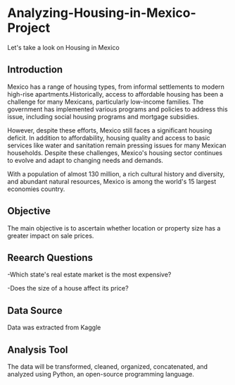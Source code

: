 # Analyzing-Housing-in-Mexico-Project
Let's take a look on Housing in Mexico


## Introduction
Mexico has a range of housing types, from informal settlements to modern high-rise apartments.Historically, access to affordable housing has been a challenge for many Mexicans, particularly low-income families. The government has implemented various programs and policies to address this issue, including social housing programs and mortgage subsidies.

However, despite these efforts, Mexico still faces a significant housing deficit. In addition to affordability, housing quality and access to basic services like water and sanitation remain pressing issues for many Mexican households. Despite these challenges, Mexico's housing sector continues to evolve and adapt to changing needs and demands.

With a population of almost 130 million, a rich cultural history and diversity, and abundant natural resources, Mexico is among the world's 15 largest economies country.

## Objective
The main objective is to ascertain whether location or property size has a greater impact on sale prices.

## Reearch Questions
-Which state's real estate market is the most expensive?

-Does the size of a house affect its price?

## Data Source
Data was extracted from Kaggle

## Analysis Tool
The data will be transformed, cleaned, organized, concatenated, and analyzed using Python, an open-source programming language.
